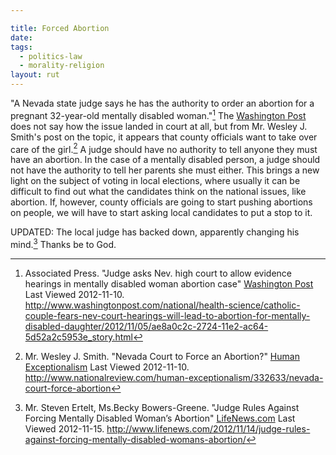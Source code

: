 ```yaml
---

title: Forced Abortion
date: 
tags:
  - politics-law
  - morality-religion
layout: rut
---
```



"A Nevada state judge says he has the authority to order an abortion for a pregnant 32-year-old mentally disabled woman."[^20121110-1]  The [Washington Post](http://www.washingtonpost.com) does not say how the issue landed in court at all, but from Mr. Wesley J. Smith's post on the topic, it appears that county officials want to take over care of the girl.[^20121110-2] A judge should have no authority to tell anyone they must have an abortion.  In the case of a mentally disabled person, a judge should not have the authority to tell her parents she must either.  This brings a new light on the subject of voting in local elections, where usually it can be difficult to find out what the candidates think on the national issues, like abortion.  If, however, county officials are going to start pushing abortions on people, we will have to start asking local candidates to put a stop to it.

UPDATED:  The local judge has backed down, apparently changing his mind.[^20121115-1]  Thanks be to God.

[^20121110-1]: Associated Press.  "Judge asks Nev. high court to allow evidence hearings in mentally disabled woman abortion case"  [Washington Post](http://www.washingtonpost.com) Last Viewed 2012-11-10. <http://www.washingtonpost.com/national/health-science/catholic-couple-fears-nev-court-hearings-will-lead-to-abortion-for-mentally-disabled-daughter/2012/11/05/ae8a0c2c-2724-11e2-ac64-5d52a2c5953e_story.html>

[^20121110-2]: Mr. Wesley J. Smith.  "Nevada Court to Force an Abortion?" [Human Exceptionalism](http://www.nationalreview.com/human-exceptionalism) Last Viewed 2012-11-10. <http://www.nationalreview.com/human-exceptionalism/332633/nevada-court-force-abortion>

[^20121115-1]: Mr. Steven Ertelt, Ms.Becky Bowers-Greene.  "Judge Rules Against Forcing Mentally Disabled Woman’s Abortion"  [LifeNews.com](http://www.lifenews.com)  Last Viewed 2012-11-15. <http://www.lifenews.com/2012/11/14/judge-rules-against-forcing-mentally-disabled-womans-abortion/>


